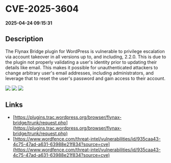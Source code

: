 # CVE-2025-3604

**2025-04-24 09:15:31**

## Description
The Flynax Bridge plugin for WordPress is vulnerable to privilege escalation via account takeover in all versions up to, and including, 2.2.0. This is due to the plugin not properly validating a user's identity prior to updating their details like email. This makes it possible for unauthenticated attackers to change arbitrary user's email addresses, including administrators, and leverage that to reset the user's password and gain access to their account.

![](https://img.shields.io/static/v1?label=Score&message=9.8&color=red)
![](https://img.shields.io/static/v1?label=Severity&message=CRITICAL&color=red)
![](https://img.shields.io/static/v1?label=CWE&message=Auth&color=green)

## Links
- [https://plugins.trac.wordpress.org/browser/flynax-bridge/trunk/request.php](https://plugins.trac.wordpress.org/browser/flynax-bridge/trunk/request.php)
- [https://www.wordfence.com/threat-intel/vulnerabilities/id/935caa43-4c75-47ad-a631-63988e21f834?source=cve](https://www.wordfence.com/threat-intel/vulnerabilities/id/935caa43-4c75-47ad-a631-63988e21f834?source=cve)
